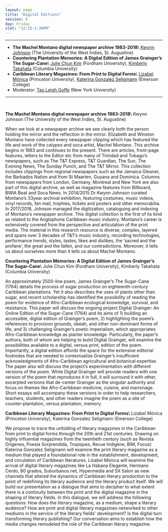 ```yaml
---
layout: page
title: "Digital Editions"
session: 8
day: Friday
slot: "12:15-1:30PM"
---
```



---

- **The Machel Montano digital newspaper archive 1983-2018**\\
[Kwynn Johnson]({{site.baseurl}}/bios/index.html#kwynn-johnson) (The University of the West Indies, St. Augustine)
- **Countering Plantation Memories: A Digital Edition of James Grainger’s The Sugar-Cane**\\
[Julie Chun Kim]({{site.baseurl}}/bios/index.html#julie-chun-kim) (Fordham University), [Kimberly Takahata]({{site.baseurl}}/bios/index.html#kimberly-takahata) (Columbia University)
- **Caribbean Literary Magazines: From Print to Digital Forms**\\
[Lizabel Mónica]({{site.baseurl}}/bios/index.html#lizabel-monica) (Princeton University), [Katerina Gonzalez Seligmann]({{site.baseurl}}/bios/index.html#katerina-gonzalez-seligmann) (Emerson College)
- Moderator: [Tao Leigh Goffe]({{site.baseurl}}/bios/index.html#tao-leigh-goffe) (New York University)

---

<br>

**The Machel Montano digital newspaper archive 1983-2018**\\
Kwynn Johnson (The University of the West Indies, St. Augustine)

When we look at a newspaper archive we see clearly both the person holding the mirror and the reflection in the mirror. Elizabeth and Winston Montano have collected every newspaper clipping which has featured the life and work of the calypso and soca artist, Machel Montano. This archive begins in 1983 and continues to the present. There are articles, front-page features, letters to the Editor etc from many of Trinidad and Tobago’s newspapers, such as The T&T Express, T&T Guardian, The Sun, The Evening News, The Sunday Punch, and The T&T Mirror. This collection includes clippings from regional newspapers such as the Jamaica Gleaner, the Barbados Nation and from St Maarten, Guyana and Dominica. Columns from newspapers from London, Germany, Montreal and New York are also part of this digital archive, as well as magazine features from Billboard, BWIA Beat and Soca News. In 2014/2015 Dr Kwynn Johnson curated Montano’s 33year archival exhibition, featuring costumes, music videos, vinyl records, fan mail, trophies, tickets and posters and other memorabilia. In 2017/2018, Johnson managed the digitization, cataloguing and indexing of Montano’s newspaper archive. This digital collection is the first of its kind as related to the Anglophone Caribbean music industry. Montano’s career is extensively covered from the perspective and articulation of the print media. The material in this research resource is diverse, complex, layered and spans over 3 decades of T&T’s music industry, recording technologies, performance trends, styles, tastes, likes and dislikes, the ‘sacred and the profane’, the great and the fallen, and our contradictions. Moreover, it tells us about ourselves more than it tells us about Machel Montano.

**Countering Plantation Memories: A Digital Edition of James Grainger’s The Sugar-Cane**\\
Julie Chun Kim (Fordham University), Kimberly Takahata (Columbia University)

An approximately 2500-line poem, James Grainger’s The Sugar-Cane (1764) details the process of sugar production on eighteenth-century Caribbean plantations. Yet it also describes the uses of plants other than sugar, and recent scholarship has identified the possibility of reading the poem for evidence of Afro-Caribbean ecological knowledge, survival, and resistance. This paper will discuss the ongoing project Digital Grainger: An Online Edition of the Sugar-Cane (1764) and its aims of 1) building an accessible, digital edition of Grainger’s poem, 2) highlighting the poem’s references to provision grounds, obeah, and other non-dominant forms of life, and 3) challenging Grainger’s poetic imperialism, which appropriates Afro-Caribbean knowledge as planter knowledge. Particularly, the paper’s authors, both of whom are helping to build Digital Grainger, will examine the possibilities available to a digital, versus print, edition of the poem. Importantly, a digital edition affords the space for the extensive editorial footnotes that are needed to contextualize Grainger’s insufficient acknowledgments of Afro-Caribbean agricultural and botanical expertise. The paper also will discuss the project’s experimentation with different versions of the poem. While Digital Grainger will provide readers with one version of the poem that reproduces it in full, it will surround it with other, excerpted versions that de-center Grainger as the singular authority and focus on themes like Afro-Caribbean medicine, cuisine, and marronage. Short essays will accompany these versions in order to help researchers, teachers, students, and other readers imagine the poem as a site of counter-plantation, versus plantation, memory.

**Caribbean Literary Magazines: From Print to Digital Forms**\\
Lizabel Mónica (Princeton University), Katerina Gonzalez Seligmann (Emerson College)

We propose to trace the unfolding of literary magazines in the Caribbean from print to digital forms through the 20th and 21st centuries. Drawing on highly influential magazines from the twentieth century (such as Revista Orígenes, Poesía Sorprendida, Tropiques, Revue Indigène, BIM, Focus) Katerina Gonzalez Seligmann will examine the print literary magazine as a medium that played a foundational role in the establishment, development, and circulation of Caribbean literatures. Lizabel Mónica will examine the arrival of digital literary magazines like La Habana Elegante, Hermano Cerdo, 80 grados, Suburbanos.net, Hypermedia and SX Salon as new channels that altered the dynamics of Caribbean literary production to the point of redefining its literary audience and the literary product itself. We will build our presentation as a dialogue that aims to decipher to what extent there is a continuity between the print and the digital magazine in the shaping of literary fields. In this dialogue, we will address the following questions: How does the literary magazine, as a medium, shape a literary audience? How are print and digital literary magazines networked to other mediums in the service of the literary fields' development? Is the digital turn transforming literary publishing? Our conversation aims to establish how the media changes remodeled the role of the Caribbean literary magazine.

